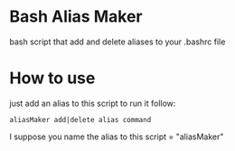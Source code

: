 # Bash Alias Maker
bash script that add and delete aliases to your .bashrc file

# How to use
just add an alias to this script to run it follow:
```
aliasMaker add|delete alias command
```
I suppose you name the alias to this script = "aliasMaker"

